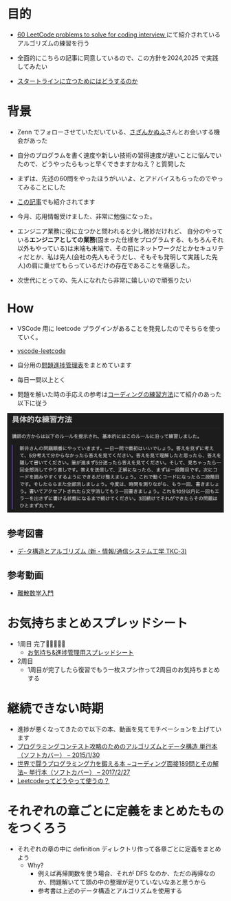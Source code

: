 # 目的

- [60 LeetCode problems to solve for coding interview
](https://medium.com/@koheiarai94/60-leetcode-questions-to-prepare-for-coding-interview-8abbb6af589e) にて紹介されているアルゴリズムの練習を行う

- 全面的にこちらの記事に同意しているので、この方針を2024,2025 で実践してみたい
- [スタートラインに立つためにはどうするのか](https://docs.google.com/presentation/d/1Ny4kmHE2FZMI0AuPxImokweGoAE73RAGivjDJg0kG80/edit#slide=id.p)


# 背景
- Zenn でフォローさせていただいている、[さざんかぬふ](https://zenn.dev/339)さんとお会いする機会があった
- 自分のプログラムを書く速度や新しい技術の習得速度が遅いことに悩んでいたので、どうやったらもっと早くできますかねえ？と質問した
- まずは、先述の60問をやったほうがいいよ、とアドバイスもらったのでやってみることにした
- [この記事](https://zenn.dev/339/scraps/1ce339febdfb22)でも紹介されてます

- 今月、応用情報受けました、非常に勉強になった。
- エンジニア業務に役に立つかと問われると少し微妙だけれど、
自分のやっている**エンジニアとしての業務**(固まった仕様をプログラムする、もちろんそれ以外もやっている)は末端も末端で、その前にネットワークだとかセキュリティだとか、私は先人(会社の先人もそうだし、そもそも発明して実践した先人)の肩に乗せてもらっているだけの存在であることを痛感した。
- 次世代にとっての、先人になれたら非常に嬉しいので頑張りたい

# How
- VSCode 用に leetcode プラグインがあることを発見したのでそちらを使っていく。
- [vscode-leetcode](https://github.com/LeetCode-OpenSource/vscode-leetcode)
- 自分用の[問題進捗管理表](https://docs.google.com/spreadsheets/d/1L5IpC1EY417nYDbwfgHs2CK1ftLPL2q2SIedWrNfA-c/edit?gid=0#gid=0)をまとめています

- 毎日一問以上とく
- 問題を解いた時の手応えの参考は[コーディングの練習方法](https://hayapenguin.com/notes/Posts/2024/04/24/how-to-practice-coding-effectively)にて紹介のあった以下に従う

 ![alt text](/images/image.png)

## 参考図書
- [デ-タ構造とアルゴリズム (新・情報/通信システム工学 TKC-3)](https://amzn.asia/d/bHxCmG6)

## 参考動画
- [離散数学入門](https://www.youtube.com/@hayamizu)
 
# お気持ちまとめスプレッドシート
- 1周目 完了🎉🎉🎉🎉🎉
  - [お気持ち&進捗管理用スプレッドシート](https://docs.google.com/spreadsheets/d/1L5IpC1EY417nYDbwfgHs2CK1ftLPL2q2SIedWrNfA-c/edit?gid=0#gid=0)
- 2周目
  - 1周目が完了したら復習でもう一枚スプシ作って2周目のお気持ちまとめする

# 継続できない時期
 - 進捗が悪くなってきたので以下の本、動画を見てモチベーションを上げています
 - [プログラミングコンテスト攻略のためのアルゴリズムとデータ構造 単行本（ソフトカバー） – 2015/1/30](https://www.amazon.co.jp/dp/4839952957?ref=ppx_yo2ov_dt_b_fed_asin_title)
 - [世界で闘うプログラミング力を鍛える本 ~コーディング面接189問とその解法~ 単行本（ソフトカバー） – 2017/2/27](https://www.amazon.co.jp/gp/product/4839960100/ref=ppx_yo_dt_b_asin_title_o00_s00?ie=UTF8&psc=1)
 - [Leetcodeってどうやって使うの？](https://www.youtube.com/watch?v=I5200JMYLNE)

# それぞれの章ごとに定義をまとめたものをつくろう
- それぞれの章の中に definition ディレクトリ作って各章ごとに定義をまとめよう
  - Why?
    - 例えば再帰関数を使う場合、それが DFS なのか、ただの再帰なのか、問題解いてて頭の中の整理が足りていないなあと思うから
    - 参考書は上述のデータ構造とアルゴリズムを使用する
